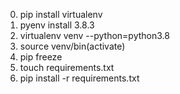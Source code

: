 0. pip install virtualenv
1. pyenv install 3.8.3
2. virtualenv venv --python=python3.8
3. source venv/bin(activate)
4. pip freeze
5. touch requirements.txt
6. pip install -r requirements.txt